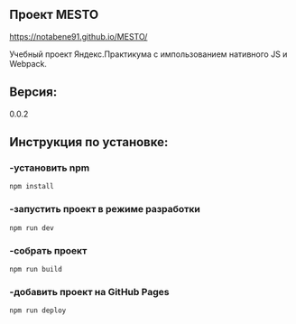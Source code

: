 ## Проект MESTO

https://notabene91.github.io/MESTO/

Учебный проект Яндекс.Практикума с импользованием
нативного JS и Webpack.

## Версия:  
0.0.2

## Инструкция по установке:

### -установить npm
```
npm install
```
### -запустить проект в режиме разработки
```
npm run dev
```
### -собрать проект
```
npm run build
```
### -добавить проект на GitHub Pages
```
npm run deploy
```


